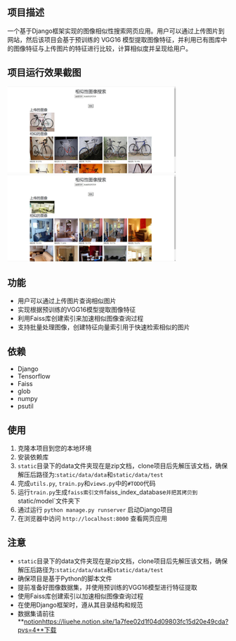 ## 项目描述
一个基于Django框架实现的图像相似性搜索网页应用。用户可以通过上传图片到网站，然后该项目会基于预训练的 VGG16 模型提取图像特征，并利用已有图库中的图像特征与上传图片的特征进行比较，计算相似度并呈现给用户。

## 项目运行效果截图
<img src="https://github.com/LiuEhe/image_search/blob/main/result/img_search.jpg" width="384" height="198"><img src="https://github.com/LiuEhe/image_search/blob/main/result/img_search2.jpg" width="384" height="198">

## 功能
- 用户可以通过上传图片查询相似图片
- 实现根据预训练的VGG16模型提取图像特征
- 利用Faiss库创建索引来加速相似图像查询过程
- 支持批量处理图像，创建特征向量索引用于快速检索相似的图片

## 依赖
- Django
- Tensorflow
- Faiss
- glob
- numpy
- psutil

## 使用
1. 克隆本项目到您的本地环境
2. 安装依赖库
3. `static`目录下的data文件夹现在是zip文档，clone项目后先解压该文档，确保解压后路径为:`static/data/data`和`static/data/test`
4. 完成`utils.py`, `train.py`和`views.py`中的`#TODO`代码
5. 运行`train.py`生成`faiss索引文件`faiss_index_database`并把其拷贝到`static/model`文件夹下
6. 通过运行 `python manage.py runserver` 启动Django项目
7. 在浏览器中访问 `http://localhost:8000` 查看网页应用

## 注意
- `static`目录下的data文件夹现在是zip文档，clone项目后先解压该文档，确保解压后路径为:`static/data/data`和`static/data/test`
- 确保项目是基于Python的脚本文件
- 提前准备好图像数据集，并使用预训练的VGG16模型进行特征提取
- 使用Faiss库创建索引以加速相似图像查询过程
- 在使用Django框架时，遵从其目录结构和规范
- 数据集请前往**[notion](https://liuehe.notion.site/1a7fee02d1f04d09803fc15d20e49cda?pvs=4)https://liuehe.notion.site/1a7fee02d1f04d09803fc15d20e49cda?pvs=4**下载
